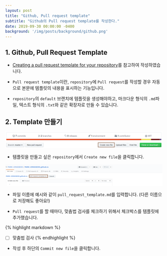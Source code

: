 ```yaml
---
layout: post
title: "Github, Pull request template"
subtitle: "Github의 Pull request template를 작성한다."
date: 2019-09-30 00:00:00 -0400
background: '/img/posts/background/github.png'
---
```


## 1. Github, Pull Request Template

- [Creating a pull request template for your repository](https://help.github.com/en/articles/creating-a-pull-request-template-for-your-repository)를 참고하여 작성하였습니다.

- `Pull request template`이란, `repository`에 `Pull request`를 작성할 경우 자동으로 본문에 템플릿의 내용을 표시하는 기능입니다.

- `repository`의 `default` 브랜치에 템플릿을 생성해야하고, 마크다운 형식의 `.md`파일, 텍스트 형식의 `.txt`와 같은 확장자로 만들 수 있습니다.

## 2. Template 만들기

![creating-pull-request-template-1](\img\posts\creating-pull-request-template-1.png)

- 템플릿을 만들고 싶은 `repository`에서 `Create new file`을 클릭합니다.

![creating-pull-request-template-2](\img\posts\creating-pull-request-template-2.png)

- 파일 이름에 예시와 같이 `pull_request_template.md`를 입력합니다. (다른 이름으로 저장해도 좋아요!)

- `Pull request`를 할 때마다, 맞춤법 검사를 체크하기 위해서 체크박스를 템플릿에 추가했습니다.

{% highlight markdown %}
-  [ ] 맞춤법 검사
{% endhighlight %}

- 작성 후 하단의 `Commit new file`을 클릭합니다.
